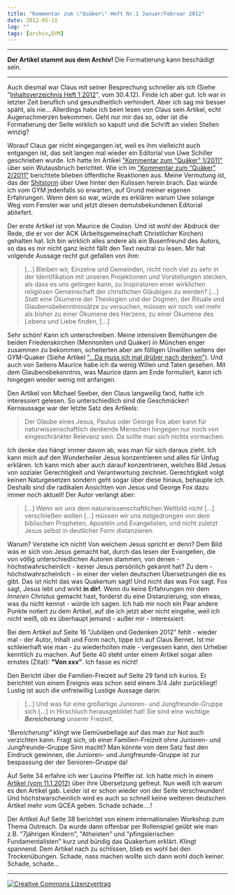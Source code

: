 ```yaml
---
title: "Kommentar zum \"Quäker\"-Heft Nr.1 Januar/Februar 2012"
date: 2012-05-11
log: ""
tags: [archiv,GYM]
---
```

<hr><b>Der Artikel stammt aus dem Archiv!</b> Die Formatierung kann beschädigt sein.<hr>
<p>Auch diesmal war Claus mit seiner Besprechung schneller als ich (Siehe "<a href="http://quaekernachrichten.blogspot.de/2012/04/inhaltsverzeichnis-heft-1-2012.html">Inhaltsverzeichnis Heft 1 2012</a>", vom 30.4.12). Finde ich aber gut. Ich war in letzter Zeit beruflich und gesundheitlich verhindert. Aber ich sag mir besser späht, als nie... Allerdings habe ich beim lesen von Claus sein Artikel, echt Augenschmerzen bekommen. Geht nur mir das so, oder ist die Formatierung der Seite wirklich so kaputt und die Schrift an vielen Stellen winzig?</p>
<!--break-->
<p>Worauf Claus gar nicht eingegangen ist, weil es ihm vielleicht auch entgangen ist, das seit langen mal wieder ein Editorial von Uwe Schiller geschrieben wurde. Ich hatte Im Artikel <a href="http://www.the-independent-friend.de/?q=node/718">"Kommentar zum "Quäker" 1/2011"</a> über sein Wutausbruch berichtet. Wie ich im <a href="http://www.the-independent-friend.de/?q=node/754">"Kommentar zum "Quäker" 2/2011"</a> berichtete blieben öffentliche Reaktionen aus. Meine Vermutung ist, das der <a href="http://de.wikipedia.org/wiki/Shitstorm">Shitstorm</a> über Uwe hinter den Kulissen herein brach. Das würde ich vom GYM jedenfalls so erwarten, auf Grund meiner eigenen Erfahrungen. Wenn dem so war, würde es erklären warum Uwe solange Weg vom Fenster war und jetzt diesen demutsbekundenen Editorial abliefert.</p>

<p>Der erste Artikel ist von Maurice de Coulon. Und ist wohl der Abdruck der Rede, die er vor der ACK (Arbeitsgemeinschaft Christlicher Kirchen) gehalten hat. Ich bin wirklich alles andere als ein Busenfreund des Autors, so das es mir nicht ganz leicht fällt den Text neutral zu lesen. Mir hat volgende Aussage recht gut gefallen von ihm:
<blockquote>
[...] Bleiben wir, Einzelne und Gemeinden, nicht noch viel zu sehr in der Identifikation mit unseren Projektionen und Vorstellungen stecken, als dass es uns gelingen kann, zu Inspiratoren einer wirklichen religiösen Gemeinschaft der christlichen Gläubigen zu werden? [...] Statt eine Ökumene der Theologien und der Dogmen, der Rituale  und Glaubensbekenntnissätze zu versuchen, müssen wir noch viel mehr als bisher zu einer Ökumene des Herzens, zu einer Ökumene des Lebens und Liebe finden, [...]
</blockquote>
Sehr schön! Kann ich unterschreiben. Meine intensiven Bemühungen die beiden Friedenskirchen (Mennoniten und Quaker) in München enger zusammen zu bekommen, scheiterten aber am fölligen Unwillen seitens der GYM-Quaker (Siehe Artikel <a href="http://www.the-independent-friend.de/?q=node/727">"...Da muss ich mal drüber nach denken"</a>). Und auch von Seitens Maurice habe ich da wenig Willen und Taten gesehen. Mit dem Glaubensbekenntnis, was Maurice dann am Ende formuliert, kann ich hingegen wieder wenig mit anfangen.</p>

<p>Den Artikel von Michael Seeber, den Claus langweilig fand, hatte ich interessiert gelesen. So unterschiedlich sind die Geschmäcker! Kernaussage war der letzte Satz des Artikels:
<blockquote>
Der Glaube eines Jesus, Paulus oder George Fox aber kann für naturwissenschaftlich denkende Menschen hingegen nur noch von eingeschränkter Relevanz sein. Da sollte man sich nichts vormachen.
</blockquote>
Ich denke das hängt immer davon ab, was man für sich daraus zieht. Ich kann mich auf den Wunderheiler Jesus konzentrieren und alles für Unfug erklären. Ich kann mich aber auch darauf konzentrieren, welches Bild Jesus von sozialer Gerechtigkeit und Verantwortung zeichnet. Gerechtigkeit volgt keinen Naturgesetzen sondern geht sogar über diese hinaus, behaupte ich. Deshalb sind die radikalen Ansichten von Jesus und George Fox dazu immer noch aktuell! Der Autor verlangt aber:
<blockquote>
[...] Wenn wir uns dem naturwissenschaftlichen Weltbild nicht [...] verschließen wollen [...] müssen wir uns notgedrungen von dem biblischen Propheten, Aposteln und Evangelisten, und nicht zuletzt Jesus selbst in deutlicher Form distanzieren. 
</blockquote>
Warum? Verstehe ich nicht! Von welchem Jesus spricht er denn? Dem Bild was er sich von Jesus gemacht hat, durch das lesen der Evangelien, die von völlig unterschiedlichen Autoren stammen, von denen - höchstwahrscheinlich - keiner Jesus persönlich gekannt hat? Zu dem - höchstwahrscheinlich - in einer der vielen deutschen Übersetzungen die es gibt. Das ist nicht das was Quakertum sagt! Und nicht das was Fox sagt. Fox sagt, Jesus lebt und wirkt <b>in dir!</b>. Wenn du keine Erfahrungen mir dem <i>Inneren Christus</i> gemacht hast, forderst du eine Distanzierung, von etwas, was du nicht kennst - würde ich sagen. Ich hab mir noch ein Paar andere Punkte notiert zu dem Artikel, auf die ich jetzt aber nicht eingehe, weil ich nicht weiß, ob es überhaupt jemand - außer mir - interessiert.</p> 


<p>Bei dem Artikel auf Seite 16 "Jubiläen und Gedenken 2012" fehlt - wieder mal - der Autor, Inhalt und Form nach, tippe ich auf Claus Bernet. Ist mir schleierhaft wie man - zu wiederholten male - vergessen kann, den Urheber kenntlich zu machen. Auf Seite 40 steht unter einem Artikel sogar allen ernstes (Zitat): <b>"Von xxx"</b>. Ich fasse es nicht!</p>

<p>Den Bericht über die Familien-Freizeit auf Seite 29 fand ich kurios. Er berichtet von einem Ereignis was schon seid einem 3/4 Jahr zurückliegt! Lustig ist auch die unfreiwillig Lustige Aussage darin:
<blockquote>
[...] Und was für eine großartige Junioren- und Jungfreunde-Gruppe sich [...] in Hirschluch herausgebildet hat! Sie sind eine wichtige <i><b>Bereicherung</b></i> unserer Freizeit.
</blockquote>
<i>"Bereicherung"</i> klingt wie Gemüsebeilage auf das man zur Not auch verzichten kann. Fragt sich, ob einer Familien-Freizeit ohne Junioren- und Jungfreunde-Gruppe Sinn macht? Man könnte von dem Satz fast den Eindruck gewinnen, die Junioren- und Jungfreunde-Gruppe ist zur bespassung der der Senioren-Gruppe da!</p>

<p>Auf Seite 34 erfahre ich wer Laurina Pfeiffer ist. Ich hatte mich in einem <a href="http://www.the-independent-friend.de/?q=node/812">Artikel (vom 11.1.2012)</a> über ihre Übersetzung gefreut. Nun weiß ich warum es den Artikel gab. Leider ist er schon wieder von der Seite verschwunden! Und höchstwarscheinlich wird es auch so schnell keine weiteren deutschen Artikel mehr vom QCEA geben. Schade schade....!</p>

<p>Der Artikel Auf Seite 38 berichtet von einem internationalen Workshop zum Thema Outreach. Da wurde dann offenbar per Rollenspiel geübt wie man z.B. "7jährigen Kindern", "Atheisten" und "pfingslerischen Fundamentalisten" kurz und bündig das Quakertum erklärt. Klingt spannend. Dem Artikel nach zu schlissen, blieb es wohl bei den Trockenübungen. Schade, nass machen wollte sich dann wohl doch keiner. Schade, schade...</p>

<hr>
<a rel="license" href="http://creativecommons.org/licenses/by-sa/3.0/"><img alt="Creative Commons Lizenzvertrag" style="border-width:0" src="http://i.creativecommons.org/l/by-sa/3.0/88x31.png" /></a>

